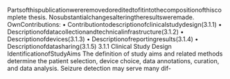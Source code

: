 Partsofthispublicationwereremovedoreditedtofitintothecompositionofthiscomplete
thesis. Nosubstantialchangesalteringtheresultsweremade.
OwnContributions:
• Contributiontodescriptionofclinicalstudydesign(3.1.1)
• Descriptionofdatacollectionandtechnicalinfrastructure(3.1.2)
• Descriptionofdevices(3.1.3)
• Descriptionofreportingresults(3.1.4)
• Descriptionofdatasharing(3.1.5)
3.1.1 Clinical Study Design
IdentificationofStudyAims
The definition of study aims and related methods determine the patient selection, device
choice, data annotations, curation, and data analysis. Seizure detection may serve many dif-
